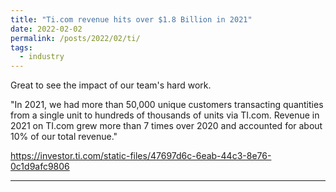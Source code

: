 ```yaml
---
title: "Ti.com revenue hits over $1.8 Billion in 2021"
date: 2022-02-02
permalink: /posts/2022/02/ti/
tags:
  - industry
---
```


Great to see the impact of our team's hard work.

"In 2021, we had more than 50,000 unique customers transacting quantities from a single unit to hundreds of thousands of units via
TI.com. Revenue in 2021 on TI.com grew more than 7 times over 2020 and accounted for about 10% of our total revenue."

https://investor.ti.com/static-files/47697d6c-6eab-44c3-8e76-0c1d9afc9806

---
